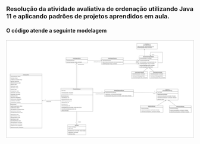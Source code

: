 ### Resolução da atividade avaliativa de ordenação utilizando Java 11 e aplicando padrões de projetos aprendidos em aula.

#### O código atende a seguinte modelagem

![Modelagem](docs/modelagem_ordenacao.jpg)